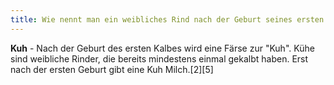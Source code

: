 ```yaml
---
title: Wie nennt man ein weibliches Rind nach der Geburt seines ersten Babykuh?
---
```


**Kuh** - Nach der Geburt des ersten Kalbes wird eine Färse zur "Kuh". Kühe sind weibliche Rinder, die bereits mindestens einmal gekalbt haben. Erst nach der ersten Geburt gibt eine Kuh Milch.[2][5]
